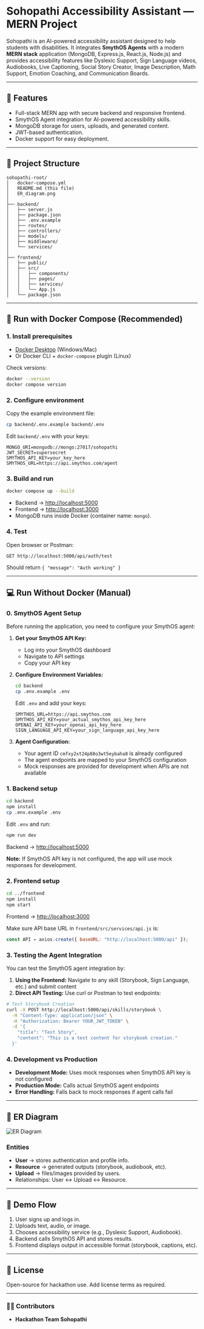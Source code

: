 # Sohopathi Accessibility Assistant — MERN Project

Sohopathi is an AI-powered accessibility assistant designed to help students with disabilities. It integrates **SmythOS Agents** with a modern **MERN stack** application (MongoDB, Express.js, React.js, Node.js) and provides accessibility features like Dyslexic Support, Sign Language videos, Audiobooks, Live Captioning, Social Story Creator, Image Description, Math Support, Emotion Coaching, and Communication Boards.

---

## 🚀 Features

* Full-stack MERN app with secure backend and responsive frontend.
* SmythOS Agent integration for AI-powered accessibility skills.
* MongoDB storage for users, uploads, and generated content.
* JWT-based authentication.
* Docker support for easy deployment.

---

## 📂 Project Structure

```
sohopathi-root/
│   docker-compose.yml
│   README.md (this file)
│   ER_diagram.png
│
├── backend/
│   ├── server.js
│   ├── package.json
│   ├── .env.example
│   ├── routes/
│   ├── controllers/
│   ├── models/
│   ├── middleware/
│   └── services/
│
├── frontend/
│   ├── public/
│   ├── src/
│   │   ├── components/
│   │   ├── pages/
│   │   ├── services/
│   │   └── App.js
│   └── package.json
```

---

## 🐳 Run with Docker Compose (Recommended)

### 1. Install prerequisites

* [Docker Desktop](https://www.docker.com/products/docker-desktop) (Windows/Mac)
* Or Docker CLI + `docker-compose` plugin (Linux)

Check versions:

```bash
docker --version
docker compose version
```

### 2. Configure environment

Copy the example environment file:

```bash
cp backend/.env.example backend/.env
```

Edit `backend/.env` with your keys:

```env
MONGO_URI=mongodb://mongo:27017/sohopathi
JWT_SECRET=supersecret
SMYTHOS_API_KEY=your_key_here
SMYTHOS_URL=https://api.smythos.com/agent
```

### 3. Build and run

```bash
docker compose up --build
```

* Backend → [http://localhost:5000](http://localhost:5000)
* Frontend → [http://localhost:3000](http://localhost:3000)
* MongoDB runs inside Docker (container name: `mongo`).

### 4. Test

Open browser or Postman:

```http
GET http://localhost:5000/api/auth/test
```

Should return `{ "message": "Auth working" }`

---

## 💻 Run Without Docker (Manual)

### 0. SmythOS Agent Setup

Before running the application, you need to configure your SmythOS agent:

1. **Get your SmythOS API Key:**
   - Log into your SmythOS dashboard
   - Navigate to API settings
   - Copy your API key

2. **Configure Environment Variables:**
   ```bash
   cd backend
   cp .env.example .env
   ```
   
   Edit `.env` and add your keys:
   ```env
   SMYTHOS_URL=https://api.smythos.com
   SMYTHOS_API_KEY=your_actual_smythos_api_key_here
   OPENAI_API_KEY=your_openai_api_key_here
   SIGN_LANGUAGE_API_KEY=your_sign_language_api_key_here
   ```

3. **Agent Configuration:**
   - Your agent ID `cmfxy2xt24p88o3wt5eybaha8` is already configured
   - The agent endpoints are mapped to your SmythOS configuration
   - Mock responses are provided for development when APIs are not available

### 1. Backend setup

```bash
cd backend
npm install
cp .env.example .env
```

Edit `.env` and run:

```bash
npm run dev
```

Backend → [http://localhost:5000](http://localhost:5000)

**Note:** If SmythOS API key is not configured, the app will use mock responses for development.

### 2. Frontend setup

```bash
cd ../frontend
npm install
npm start
```

Frontend → [http://localhost:3000](http://localhost:3000)

Make sure API base URL in `frontend/src/services/api.js` is:

```js
const API = axios.create({ baseURL: "http://localhost:5000/api" });
```

### 3. Testing the Agent Integration

You can test the SmythOS agent integration by:

1. **Using the Frontend:** Navigate to any skill (Storybook, Sign Language, etc.) and submit content
2. **Direct API Testing:** Use curl or Postman to test endpoints:

```bash
# Test Storybook Creation
curl -X POST http://localhost:5000/api/skills/storybook \
  -H "Content-Type: application/json" \
  -H "Authorization: Bearer YOUR_JWT_TOKEN" \
  -d '{
    "title": "Test Story",
    "content": "This is a test content for storybook creation."
  }'
```

### 4. Development vs Production

- **Development Mode:** Uses mock responses when SmythOS API key is not configured
- **Production Mode:** Calls actual SmythOS agent endpoints
- **Error Handling:** Falls back to mock responses if agent calls fail

---

## 📖 ER Diagram

![ER Diagram](./ER_diagram.png)

### Entities

* **User** → stores authentication and profile info.
* **Resource** → generated outputs (storybook, audiobook, etc).
* **Upload** → files/images provided by users.
* Relationships: User ↔ Upload ↔ Resource.

---

## 🎨 Demo Flow

1. User signs up and logs in.
2. Uploads text, audio, or image.
3. Chooses accessibility service (e.g., Dyslexic Support, Audiobook).
4. Backend calls SmythOS API and stores results.
5. Frontend displays output in accessible format (storybook, captions, etc).

---


## 📜 License

Open-source for hackathon use. Add license terms as required.

---

### 👩‍💻 Contributors

* **Hackathon Team Sohopathi**
